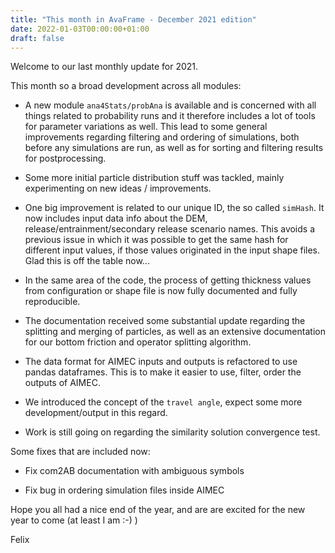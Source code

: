 ```yaml
---
title: "This month in AvaFrame - December 2021 edition"
date: 2022-01-03T00:00:00+01:00
draft: false
---
```


Welcome to our last monthly update for 2021. 

This month so a broad development across all modules:

- A new module `ana4Stats/probAna` is available and is concerned with all things related to probability runs 
  and it therefore includes a lot of tools for parameter variations as well. This lead to some general improvements
  regarding filtering and ordering of simulations, both before any simulations are run, as well as for sorting 
  and filtering results for postprocessing. 

- Some more initial particle distribution stuff was tackled, mainly experimenting on new ideas / improvements.

- One big improvement is related to our unique ID, the so called `simHash`. It now includes input data info 
  about the DEM, release/entrainment/secondary release scenario names. This avoids a previous issue in which 
  it was possible to get the same hash for different input values, if those values originated in the input 
  shape files. Glad this is off the table now...

- In the same area of the code, the process of getting thickness values from configuration or shape file is 
  now fully documented and fully reproducible.

- The documentation received some substantial update regarding the splitting and merging of particles, as well
  as an extensive documentation for our bottom friction and operator splitting algorithm.

- The data format for AIMEC inputs and outputs is refactored to use pandas dataframes. This is to make it easier to use,
  filter, order the outputs of AIMEC.

- We introduced the concept of the `travel angle`, expect some more development/output in this regard. 

- Work is still going on regarding the similarity solution convergence test.

Some fixes that are included now:

- Fix com2AB documentation with ambiguous symbols

- Fix bug in ordering simulation files inside AIMEC

Hope you all had a nice end of the year, and are are excited for the new year to come (at least I am :-) )

Felix

